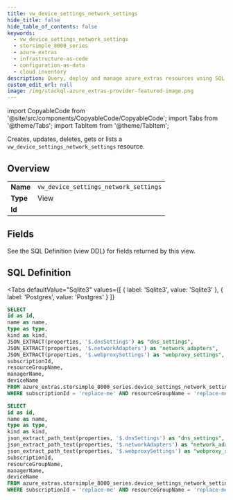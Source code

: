 ```yaml
--- 
title: vw_device_settings_network_settings
hide_title: false
hide_table_of_contents: false
keywords:
  - vw_device_settings_network_settings
  - storsimple_8000_series
  - azure_extras
  - infrastructure-as-code
  - configuration-as-data
  - cloud inventory
description: Query, deploy and manage azure_extras resources using SQL
custom_edit_url: null
image: /img/stackql-azure_extras-provider-featured-image.png
---
```


import CopyableCode from '@site/src/components/CopyableCode/CopyableCode';
import Tabs from '@theme/Tabs';
import TabItem from '@theme/TabItem';

Creates, updates, deletes, gets or lists a <code>vw_device_settings_network_settings</code> resource.

## Overview
<table><tbody>
<tr><td><b>Name</b></td><td><code>vw_device_settings_network_settings</code></td></tr>
<tr><td><b>Type</b></td><td>View</td></tr>
<tr><td><b>Id</b></td><td><CopyableCode code="azure_extras.storsimple_8000_series.vw_device_settings_network_settings" /></td></tr>
</tbody></table>

## Fields

See the SQL Definition (view DDL) for fields returned by this view.

## SQL Definition

<Tabs
defaultValue="Sqlite3"
values={[
{ label: 'Sqlite3', value: 'Sqlite3' },
{ label: 'Postgres', value: 'Postgres' }
]}
>
<TabItem value="Sqlite3">

```sql
SELECT
id as id,
name as name,
type as type,
kind as kind,
JSON_EXTRACT(properties, '$.dnsSettings') as "dns_settings",
JSON_EXTRACT(properties, '$.networkAdapters') as "network_adapters",
JSON_EXTRACT(properties, '$.webproxySettings') as "webproxy_settings",
subscriptionId,
resourceGroupName,
managerName,
deviceName
FROM azure_extras.storsimple_8000_series.device_settings_network_settings
WHERE subscriptionId = 'replace-me' AND resourceGroupName = 'replace-me' AND managerName = 'replace-me' AND deviceName = 'replace-me';
```

</TabItem>
<TabItem value="Postgres">

```sql
SELECT
id as id,
name as name,
type as type,
kind as kind,
json_extract_path_text(properties, '$.dnsSettings') as "dns_settings",
json_extract_path_text(properties, '$.networkAdapters') as "network_adapters",
json_extract_path_text(properties, '$.webproxySettings') as "webproxy_settings",
subscriptionId,
resourceGroupName,
managerName,
deviceName
FROM azure_extras.storsimple_8000_series.device_settings_network_settings
WHERE subscriptionId = 'replace-me' AND resourceGroupName = 'replace-me' AND managerName = 'replace-me' AND deviceName = 'replace-me';
```

</TabItem>
</Tabs>
